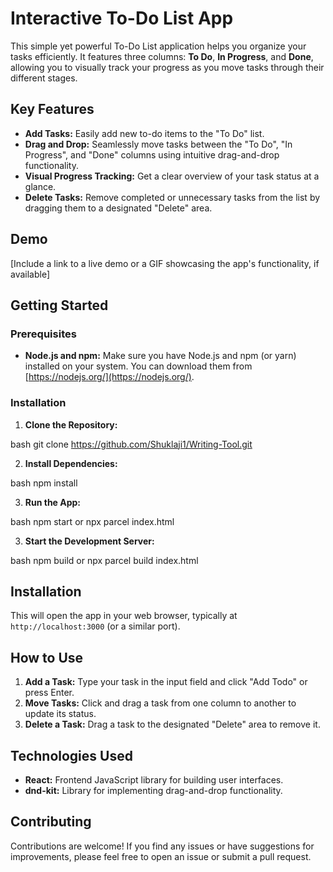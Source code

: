 # Interactive To-Do List App

This simple yet powerful To-Do List application helps you organize your tasks efficiently. It features three columns: **To Do**, **In Progress**, and **Done**, allowing you to visually track your progress as you move tasks through their different stages.

## Key Features

* **Add Tasks:** Easily add new to-do items to the "To Do" list.
* **Drag and Drop:** Seamlessly move tasks between the "To Do", "In Progress", and "Done" columns using intuitive drag-and-drop functionality.
* **Visual Progress Tracking:** Get a clear overview of your task status at a glance.
* **Delete Tasks:** Remove completed or unnecessary tasks from the list by dragging them to a designated "Delete" area.

## Demo

[Include a link to a live demo or a GIF showcasing the app's functionality, if available] 

## Getting Started

### Prerequisites

* **Node.js and npm:** Make sure you have Node.js and npm (or yarn) installed on your system. You can download them from [https://nodejs.org/](https://nodejs.org/).

### Installation

1. **Clone the Repository:**

bash git clone https://github.com/Shuklaji1/Writing-Tool.git

2. **Install Dependencies:**

bash npm install

3. **Run the App:**

bash npm start or npx parcel index.html


3. **Start the Development Server:**

bash npm build or npx parcel build index.html

## Installation


This will open the app in your web browser, typically at `http://localhost:3000` (or a similar port).

## How to Use

1. **Add a Task:** Type your task in the input field and click "Add Todo" or press Enter.
2. **Move Tasks:** Click and drag a task from one column to another to update its status.
3. **Delete a Task:** Drag a task to the designated "Delete" area to remove it.

## Technologies Used

* **React:** Frontend JavaScript library for building user interfaces.
* **dnd-kit:** Library for implementing drag-and-drop functionality.

## Contributing

Contributions are welcome! If you find any issues or have suggestions for improvements, please feel free to open an issue or submit a pull request.


